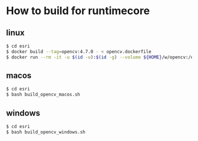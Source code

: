 
# How to build for runtimecore

## linux

```bash
$ cd esri
$ docker build --tag=opencv:4.7.0 - < opencv.dockerfile
$ docker run --rm -it -u $(id -u):$(id -g) --volume ${HOME}/w/opencv:/opencv --workdir /opencv/esri opencv:4.7.0 bash build_opencv_linux.sh
```

## macos

```bash
$ cd esri
$ bash build_opencv_macos.sh
```

## windows

```bash
$ cd esri
$ bash build_opencv_windows.sh
```
